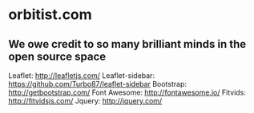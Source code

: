 orbitist.com
==================

## We owe credit to so many brilliant minds in the open source space
Leaflet: http://leafletjs.com/
Leaflet-sidebar: https://github.com/Turbo87/leaflet-sidebar
Bootstrap: http://getbootstrap.com/
Font Awesome: http://fontawesome.io/
Fitvids: http://fitvidsjs.com/
Jquery: http://jquery.com/

